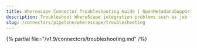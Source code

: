 ```yaml
---
title: Wherescape Connector Troubleshooting Guide | OpenMetadataSupport
description: Troubleshoot WhereScape integration problems such as job fetch errors, schema mismatches, or missing lineage.
slug: /connectors/pipeline/wherescape/troubleshooting
---
```


{% partial file="/v1.9/connectors/troubleshooting.md" /%}
